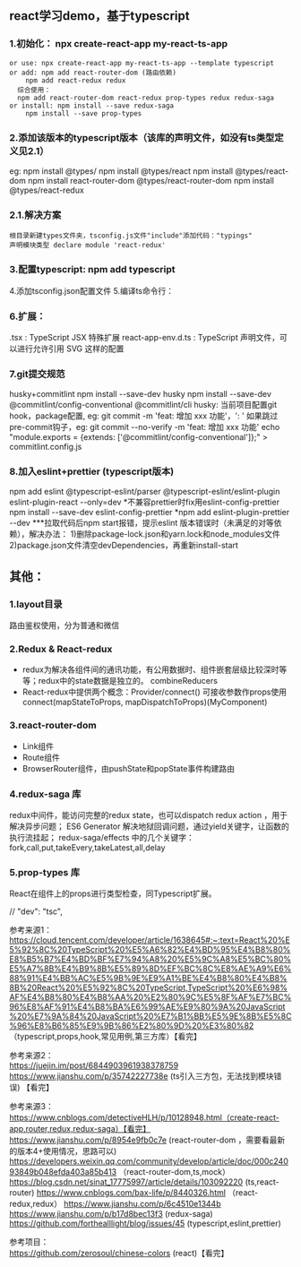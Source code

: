 ## react学习demo，基于typescript    
### 1.初始化： npx create-react-app my-react-ts-app    
    or use: npx create-react-app my-react-ts-app --template typescript 
    or add: npm add react-router-dom (路由依赖)
        npm add react-redux redux
      综合使用：
      npm add react-router-dom react-redux prop-types redux redux-saga  
    or install: npm install --save redux-saga
        npm install --save prop-types    
### 2.添加该版本的typescript版本（该库的声明文件，如没有ts类型定义见2.1）    
  eg: npm install @types/<package-name>
    npm install @types/react
    npm install @types/react-dom
    npm install react-router-dom @types/react-router-dom
    npm install @types/react-redux
### 2.1.解决方案
    根目录新建types文件夹，tsconfig.js文件"include"添加代码："typings"
    声明模块类型 declare module 'react-redux'
### 3.配置typescript: npm add typescript
4.添加tsconfig.json配置文件
5.编译ts命令行：
### 6.扩展： 
  .tsx : TypeScript JSX 特殊扩展
  react-app-env.d.ts : TypeScript 声明文件，可以进行允许引用 SVG 这样的配置
### 7.git提交规范
  husky+commitlint
  npm install --save-dev husky
  npm install --save-dev @commitlint/config-conventional @commitlint/cli
  husky:
   当前项目配置git hook，package配置, eg: git commit -m 'feat: 增加 xxx 功能'，'<type>: <subject>'
   如果跳过pre-commit钩子，eg: git commit --no-verify -m 'feat: 增加 xxx 功能'
  echo "module.exports = {extends: ['@commitlint/config-conventional']};" > commitlint.config.js
### 8.加入eslint+prettier  (typescript版本)
  npm add eslint @typescript-eslint/parser @typescript-eslint/eslint-plugin eslint-plugin-react --only=dev
  *不兼容prettier时fix用eslint-config-prettier
   npm install --save-dev eslint-config-prettier
  *npm add eslint-plugin-prettier --dev
  ***拉取代码后npm start报错，提示eslint 版本错误时（未满足的对等依赖），解决办法：
    1)删除package-lock.json和yarn.lock和node_modules文件
    2)package.json文件清空devDependencies，再重新install-start

## 其他：
### 1.layout目录
  路由鉴权使用，分为普通和微信
### 2.Redux & React-redux
  * redux为解决各组件间的通讯功能，有公用数据时、组件嵌套层级比较深时等等；redux中的state数据是独立的。
    combineReducers
  * React-redux中提供两个概念：Provider/connect()
    <Provider></Provider>可接收参数作props使用
    connect(mapStateToProps, mapDispatchToProps)(MyComponent)
### 3.react-router-dom
  * Link组件
  * Route组件
  * BrowserRouter组件，由pushState和popState事件构建路由
### 4.redux-saga 库
  redux中间件，能访问完整的redux state，也可以dispatch redux action ，用于解决异步问题；
  ES6 Generator 解决地狱回调问题，通过yield关键字，让函数的执行流挂起；
  redux-saga/effects 中的几个关键字： fork,call,put,takeEvery,takeLatest,all,delay
### 5.prop-types 库
  React在组件上的props进行类型检查，同Typescript扩展。  
  
// "dev": "tsc",

参考来源1：    
https://cloud.tencent.com/developer/article/1638645#:~:text=React%20%E5%92%8C%20TypeScript%20%E5%A6%82%E4%BD%95%E4%B8%80%E8%B5%B7%E4%BD%BF%E7%94%A8%20%E5%9C%A8%E5%BC%80%E5%A7%8B%E4%B9%8B%E5%89%8D%EF%BC%8C%E8%AE%A9%E6%88%91%E4%BB%AC%E5%9B%9E%E9%A1%BE%E4%B8%80%E4%B8%8B%20React%20%E5%92%8C%20TypeScript,TypeScript%20%E6%98%AF%E4%B8%80%E4%B8%AA%20%E2%80%9C%E5%8F%AF%E7%BC%96%E8%AF%91%E4%B8%BA%E6%99%AE%E9%80%9A%20JavaScript%20%E7%9A%84%20JavaScript%20%E7%B1%BB%E5%9E%8B%E5%8C%96%E8%B6%85%E9%9B%86%E2%80%9D%20%E3%80%82 （typescript,props,hook,常见用例,第三方库）【看完】

参考来源2：    
https://juejin.im/post/6844903961938378759
https://www.jianshu.com/p/35742227738e (ts引入三方包，无法找到模块错误) 【看完】

参考来源3：    
https://www.cnblogs.com/detectiveHLH/p/10128948.html（create-react-app,router,redux,redux-saga）【看完】
https://www.jianshu.com/p/8954e9fb0c7e (react-router-dom ，需要看最新的版本4+使用情况，思路可以)
https://developers.weixin.qq.com/community/develop/article/doc/000c24093849b048efda403a85b413 （react-router-dom,ts,mock）
https://blog.csdn.net/sinat_17775997/article/details/103092220 (ts,react-router)
https://www.cnblogs.com/bax-life/p/8440326.html （react-redux,redux）
https://www.jianshu.com/p/6c4510e1344b 
https://www.jianshu.com/p/b17d8bec13f3 (redux-saga)
https://github.com/forthealllight/blog/issues/45 (typescript,eslint,prettier)

参考项目：    
https://github.com/zerosoul/chinese-colors (react)【看完】